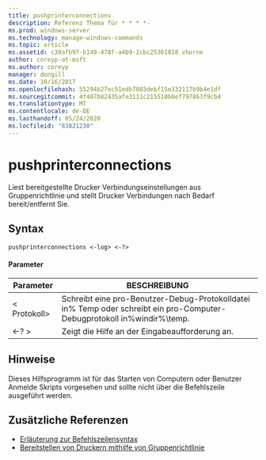 ```yaml
---
title: pushprinterconnections
description: Referenz Thema für * * * *-
ms.prod: windows-server
ms.technology: manage-windows-commands
ms.topic: article
ms.assetid: c30afb97-b149-478f-a4b9-2cbc25361818 vhorne
author: coreyp-at-msft
ms.author: coreyp
manager: dongill
ms.date: 10/16/2017
ms.openlocfilehash: 55294b27ec51edb7083debf15e332117b9b4e1df
ms.sourcegitcommit: 4f407b82435afe3111c215510b0ef797863f9cb4
ms.translationtype: MT
ms.contentlocale: de-DE
ms.lasthandoff: 05/24/2020
ms.locfileid: "83821230"
---
```

# <a name="pushprinterconnections"></a>pushprinterconnections



Liest bereitgestellte Drucker Verbindungseinstellungen aus Gruppenrichtlinie und stellt Drucker Verbindungen nach Bedarf bereit/entfernt Sie.

## <a name="syntax"></a>Syntax

```
pushprinterconnections <-log> <-?>
```

#### <a name="parameters"></a>Parameter

|Parameter|BESCHREIBUNG|
|---------|-----------|
|< Protokoll>|Schreibt eine pro-Benutzer-Debug-Protokolldatei in% Temp oder schreibt ein pro-Computer-Debugprotokoll in%windir%\temp.|
|<-? >|Zeigt die Hilfe an der Eingabeaufforderung an.|

## <a name="remarks"></a>Hinweise

Dieses Hilfsprogramm ist für das Starten von Computern oder Benutzer Anmelde Skripts vorgesehen und sollte nicht über die Befehlszeile ausgeführt werden.

## <a name="additional-references"></a>Zusätzliche Referenzen

- [Erläuterung zur Befehlszeilensyntax](command-line-syntax-key.md)
-   [Bereitstellen von Druckern mithilfe von Gruppenrichtlinie](https://go.microsoft.com/fwlink/?LinkId=230627)